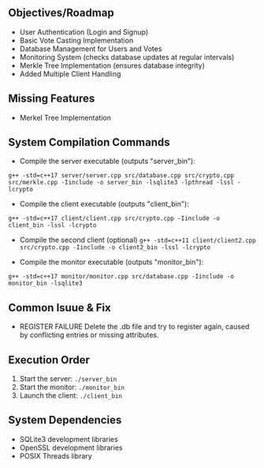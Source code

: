 ## Objectives/Roadmap
- User Authentication (Login and Signup)
- Basic Vote Casting Implementation
- Database Management for Users and Votes
- Monitoring System (checks database updates at regular intervals)
- Merkle Tree Implementation (ensures database integrity)
- Added Multiple Client Handling

## Missing Features
- Merkel Tree Implementation



## System Compilation Commands

- Compile the server executable (outputs "server_bin"):

`g++ -std=c++17 server/server.cpp src/database.cpp src/crypto.cpp src/merkle.cpp -Iinclude -o server_bin -lsqlite3 -lpthread -lssl -lcrypto`

- Compile the client executable (outputs "client_bin"):

`g++ -std=c++17 client/client.cpp src/crypto.cpp -Iinclude -o client_bin -lssl -lcrypto`

- Compile the second client (optional)
`g++ -std=c++11 client/client2.cpp src/crypto.cpp -Iinclude -o client2_bin -lssl -lcrypto`

- Compile the monitor executable (outputs "monitor_bin"):

`g++ -std=c++17 monitor/monitor.cpp src/database.cpp -Iinclude -o monitor_bin -lsqlite3`


## Common Isuue & Fix
- REGISTER FAILURE
    Delete the .db file and try to register again, caused by conflicting entries or missing attributes.


## Execution Order
1. Start the server: `./server_bin`
2. Start the monitor: `./monitor_bin`
3. Launch the client: `./client_bin`

## System Dependencies
- SQLite3 development libraries
- OpenSSL development libraries
- POSIX Threads library
